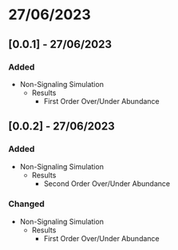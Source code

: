 # 27/06/2023

## [0.0.1] - 27/06/2023

### Added

- Non-Signaling Simulation
    - Results
        - First Order Over/Under Abundance

## [0.0.2] - 27/06/2023

### Added

- Non-Signaling Simulation
    - Results
        - Second Order Over/Under Abundance

### Changed

- Non-Signaling Simulation
    - Results
        - First Order Over/Under Abundance
